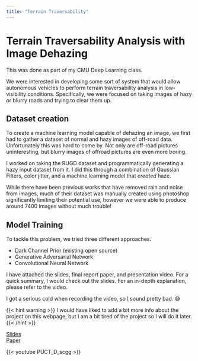 ```yaml
---
title: "Terrain Traversability"
---
```


# Terrain Traversability Analysis with Image Dehazing

This was done as part of my CMU Deep Learning class.

We were interested in developing some sort of system that would allow autonomous vehicles to perform terrain traversability analysis in low-visibility conditions. Specifically, we were focused on taking images of hazy or blurry roads and trying to clear them up.

## Dataset creation
To create a machine learning model capable of dehazing an image, we first had to gather a dataset of normal and hazy images of off-road data. Unfortunately this was hard to come by. Not only are off-road pictures uninteresting, but blurry images of offroad pictures are even more boring. 

I worked on taking the RUGD dataset and programmatically generating a hazy input dataset from it. I did this through a combination of Gaussian Filters, color jitter, and a machine learning model that *created* haze.

While there have been previous works that have removed rain and noise from images, much of their dataset was manually created using photoshop significantly limiting their potential use, however we were able to produce around 7400 images without much trouble!

## Model Training
To tackle this problem, we tried three different approaches.
- Dark Channel Prior (existing open source)
- Generative Adversarial Network
- Convolutional Neural Network

I have attached the slides, final report paper, and presentation video.
For a quick summary, I would check out the slides. For an in-depth explanation, please refer to the video.

I got a serious cold when recording the video, so I sound pretty bad. :sweat_smile:


{{< hint warning >}}
I would have liked to add a bit more info about the project on this webpage, but I am a bit tired of the project so I will do it later.
{{< /hint >}}


<a href="/terrain_slides.pdf" target="_blank">Slides</a>  
<a href="/terrain_report.pdf" target="_blank">Paper</a>  

{{< youtube PUCT_D_scgg >}}
